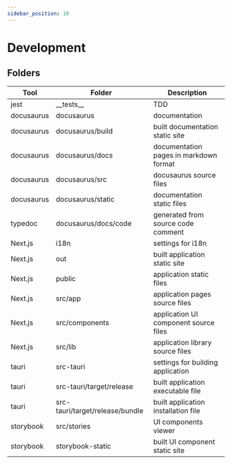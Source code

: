 ```yaml
---
sidebar_position: 10
---
```


# Development

## Folders

| Tool       | Folder                          | Description                            |
| ---------- | ------------------------------- | -------------------------------------- |
| jest       | \_\_tests\_\_                   | TDD                                    |
| docusaurus | docusaurus                      | documentation                          |
| docusaurus | docusaurus/build                | built documentation static site        |
| docusaurus | docusaurus/docs                 | documentation pages in markdown format |
| docusaurus | docusaurus/src                  | docusaurus source files                |
| docusaurus | docusaurus/static               | documentation static files             |
| typedoc    | docusaurus/docs/code            | generated from source code comment     |
| Next.js    | i18n                            | settings for i18n                      |
| Next.js    | out                             | built application static site          |
| Next.js    | public                          | application static files               |
| Next.js    | src/app                         | application pages source files         |
| Next.js    | src/components                  | application UI component source files  |
| Next.js    | src/lib                         | application library source files       |
| tauri      | src-tauri                       | settings for building application      |
| tauri      | src-tauri/target/release        | built application executable file      |
| tauri      | src-tauri/target/release/bundle | built application installation file    |
| storybook  | src/stories                     | UI components viewer                   |
| storybook  | storybook-static                | built UI component static site         |
